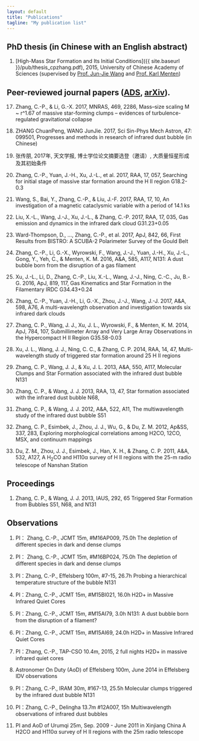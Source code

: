 ```yaml
---
layout: default
title: "Publications"
tagline: "My publication list"
---
```


## PhD thesis (in Chinese with an English abstract)

1. [High-Mass Star Formation and Its Initial Conditions]({{ site.baseurl }}/pub/thesis_cpzhang.pdf), 2015, University of Chinese Academy of Sciences (supervised by [Prof. Jun-Jie Wang](http://sourcedb.naoc.cas.cn/en/enaoexpert/201304/t20130411_3817941.html) and [Prof. Karl Menten](https://blog.mpifr-bonn.mpg.de/karlmenten/))


## Peer-reviewed journal papers ([ADS](http://adsabs.harvard.edu/cgi-bin/nph-abs_connect?library&libname=zhang&libid=59b7dda2b2), [arXiv](https://arxiv.org/a/zhang_c_2.html)). 

17. Zhang, C.-P., & Li, G.-X. 2017, MNRAS, 469, 2286,
 	Mass–size scaling M ~ r^1.67 of massive star-forming clumps – evidences of turbulence-regulated gravitational collapse

16. ZHANG ChuanPeng, WANG JunJie. 2017, Sci Sin-Phys Mech Astron, 47: 099501,
	Progresses and methods in research of infrared dust bubble (in Chinese)

15. 张传朋, 2017年, 天文学报, 博士学位论文摘要选登（邀请）,
	大质量恒星形成及其初始条件

14. Zhang, C.-P., Yuan, J.-H., Xu, J.-L., et al. 2017, RAA, 17, 057, 
	Searching for initial stage of massive star formation around the H II region G18.2-0.3


13. Wang, S., Bai, Y., Zhang, C.-P., & Liu, J.-F. 2017, RAA, 17, 10,
	An investigation of a magnetic cataclysmic variable with a period of 14.1 ks


12. Liu, X.-L., Wang, J.-J., Xu, J.-L., & Zhang, C.-P. 2017, RAA, 17, 035,
	Gas emission and dynamics in the infrared dark cloud G31.23+0.05


11. Ward-Thompson, D., …, Zhang, C.-P., et al. 2017, ApJ, 842, 66,
	First Results from BISTRO: A SCUBA-2 Polarimeter Survey of the Gould Belt

10. Zhang, C.-P., Li, G.-X., Wyrowski, F., Wang, J.-J., Yuan, J.-H., Xu, J.-L., Gong, Y., Yeh, C., & Menten, K. M. 2016, A&A, 585, A117,
	N131: A dust bubble born from the disruption of a gas filament

9. Xu, J.-L., Li, D., Zhang, C.-P., Liu, X.-L., Wang, J.-J., Ning, C.-C., Ju, B.-G. 2016, ApJ, 819, 117, 
	Gas Kinematics and Star Formation in the Filamentary IRDC G34.43+0.24

8. Zhang, C.-P., Yuan, J.-H., Li, G.-X., Zhou, J.-J., Wang, J.-J. 2017, A&A, 598, A76,
	A multi-wavelength observation and investigation towards six infrared dark clouds

7. Zhang, C. P., Wang, J. J., Xu, J. L., Wyrowski, F., & Menten, K. M. 2014, ApJ, 784, 107,
    Submillimeter Array and Very Large Array Observations in the Hypercompact H II Region G35.58-0.03

6. Xu, J. L., Wang, J. J., Ning, C. C., & Zhang, C. P. 2014, RAA, 14, 47, 
      Multi-wavelength study of triggered star formation around 25 H II regions


5. Zhang, C. P., Wang, J. J., & Xu, J. L. 2013, A&A, 550, A117, 
      Molecular Clumps and Star Formation associated with the infrared dust bubble N131

4. Zhang, C. P., & Wang, J. J. 2013, RAA, 13, 47, 
      Star formation associated with the infrared dust bubble N68,

3. Zhang, C. P., & Wang, J. J. 2012, A&A, 522, A11, 
      The multiwavelength study of the infrared dust bubble S51

2. Zhang, C. P., Esimbek, J., Zhou, J. J., Wu, G., & Du, Z. M. 2012, Ap&SS, 337, 283, 
      Exploring morphological correlations among H2CO, 12CO, MSX, and continuum mappings

1. Du, Z. M., Zhou, J. J., Esimbek, J., Han, X. H., & Zhang, C. P. 2011, A&A, 532, A127, 
      A H<sub>2</sub>CO and H110α survey of H II regions with the 25-m radio telescope of Nanshan Station



## Proceedings 

1. Zhang, C. P., & Wang, J. J. 2013, IAUS, 292, 65 
      Triggered Star Formation from Bubbles S51, N68, and N131


## Observations

1. PI： Zhang, C.-P., JCMT 15m, #M16AP009, 75.0h 
	The depletion of different species in dark and dense clumps
	
2. PI： Zhang, C.-P., JCMT 15m, #M16BP024, 75.0h 
	The depletion of different species in dark and dense clumps
	
3. PI：Zhang, C.-P., Effelsberg 100m, #7-15, 26.7h
	Probing a hierarchical temperature structure of the bubble N131
	
4. PI：Zhang, C.-P., JCMT 15m, #M15BI021, 16.0h
	H2D+ in Massive Infrared Quiet Cores
	
5. PI：Zhang, C.-P., JCMT 15m, #M15AI79, 3.0h
	N131: A dust bubble born from the disruption of a filament?
	
6. PI：Zhang, C.-P., JCMT 15m, #M15AI69, 24.0h
	 H2D+ in Massive Infrared Quiet Cores
	 
7. PI：Zhang, C.-P., TAP-CSO 10.4m, 2015, 2 full nights
	 H2D+ in massive infrared quiet cores
	 
8. Astronomer On Duty (AoD) of Effelsberg 100m, June 2014 in Effelsberg
	IDV observations
9. PI：Zhang, C.-P., IRAM 30m, #167-13, 25.5h
	Molecular clumps triggered by the infrared dust bubble N131
	
10. PI：Zhang, C.-P., Delingha 13.7m #12A007, 15h
	Multiwavelength  observations of infrared dust bubbles 
	
11. PI and AoD of Urumqi 25m, Sep. 2009 - June 2011 in Xinjiang China
	A H2CO and H110α survey of H II regions with the 25m radio telescope 
<!--{: reversed="reversed"}-->
